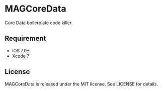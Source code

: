 MAGCoreData
===========
Core Data boilerplate code killer.

## Requirement
- iOS 7.0+
- Xcode 7

## License
MAGCoreData is released under the MIT license. See LICENSE for details.
